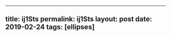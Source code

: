 ---
 title: ij1Sts
 permalink: ij1Sts
 layout: post
 date: 2019-02-24
 tags: [ellipses]
 ---

```latex% $\IdRem{a}{b}$ \qquad $\IdRem[-]{x}{y}$
```